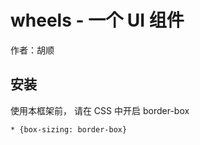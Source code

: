 # wheels - 一个 UI 组件

作者：胡顺

## 安装

使用本框架前， 请在 CSS 中开启 border-box

```
* {box-sizing: border-box}
```
